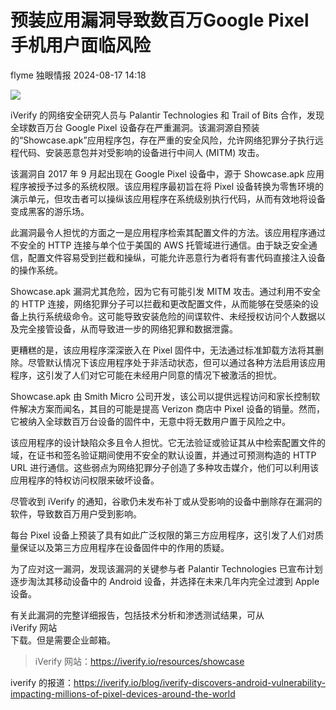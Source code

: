 #  预装应用漏洞导致数百万Google Pixel 手机用户面临风险   
flyme  独眼情报   2024-08-17 14:18  
  
![](https://mmbiz.qpic.cn/sz_mmbiz_jpg/KgxDGkACWnQsTib8mC7oxR9whnpGydUiamIoFib4VmQhV5M4JyeedKicd9OUoyStcaxiaHyeLfFqjsxPZZRd6eTrR2Q/640?wx_fmt=other&from=appmsg "")  
  
iVerify 的网络安全研究人员与 Palantir Technologies 和 Trail of Bits 合作，发现全球数百万台 Google Pixel 设备存在严重漏洞。该漏洞源自预装的“Showcase.apk”应用程序包，存在严重的安全风险，允许网络犯罪分子执行远程代码、安装恶意包并对受影响的设备进行中间人 (MITM) 攻击。  
  
  
  
该漏洞自 2017 年 9 月起出现在 Google Pixel 设备中，源于 Showcase.apk 应用程序被授予过多的系统权限。该应用程序最初旨在将 Pixel 设备转换为零售环境的演示单元，但攻击者可以操纵该应用程序在系统级别执行代码，从而有效地将设备变成黑客的游乐场。  
  
  
此漏洞最令人担忧的方面之一是应用程序检索其配置文件的方法。该应用程序通过不安全的 HTTP 连接与单个位于美国的 AWS 托管域进行通信。由于缺乏安全通信，配置文件容易受到拦截和操纵，可能允许恶意行为者将有害代码直接注入设备的操作系统。  
  
Showcase.apk 漏洞尤其危险，因为它有可能引发 MITM 攻击。通过利用不安全的 HTTP 连接，网络犯罪分子可以拦截和更改配置文件，从而能够在受感染的设备上执行系统级命令。这可能导致安装危险的间谍软件、未经授权访问个人数据以及完全接管设备，从而导致进一步的网络犯罪和数据泄露。  
  
  
  
更糟糕的是，该应用程序深深嵌入在 Pixel 固件中，无法通过标准卸载方法将其删除。尽管默认情况下该应用程序处于非活动状态，但可以通过各种方法启用该应用程序，这引发了人们对它可能在未经用户同意的情况下被激活的担忧。  
  
Showcase.apk 由 Smith Micro 公司开发，该公司以提供远程访问和家长控制软件解决方案而闻名，其目的可能是提高 Verizon 商店中 Pixel 设备的销量。然而，它被纳入全球数百万台设备的固件中，无意中将无数用户置于风险之中。  
  
该应用程序的设计缺陷众多且令人担忧。它无法验证或验证其从中检索配置文件的域，在证书和签名验证期间使用不安全的默认设置，并通过可预测构造的 HTTP URL 进行通信。这些弱点为网络犯罪分子创造了多种攻击媒介，他们可以利用该应用程序的特权访问权限来破坏设备。  
  
  
尽管收到 iVerify 的通知，谷歌仍未发布补丁或从受影响的设备中删除存在漏洞的软件，导致数百万用户受到影响。  
  
  
  
每台 Pixel 设备上预装了具有如此广泛权限的第三方应用程序，这引发了人们对质量保证以及第三方应用程序在设备固件中的作用的质疑。  
  
为了应对这一漏洞，发现该漏洞的关键参与者 Palantir Technologies 已宣布计划逐步淘汰其移动设备中的 Android 设备，并选择在未来几年内完全过渡到 Apple 设备。  
  
有关此漏洞的完整详细报告，包括技术分析和渗透测试结果，可从  
iVerify 网站  
下载。但是需要企业邮箱。  
  
> iVerify 网站：https://iverify.io/resources/showcase  
  
iverify 的报道：https://iverify.io/blog/iverify-discovers-android-vulnerability-impacting-millions-of-pixel-devices-around-the-world  
  
  
  
  
  
  
  
